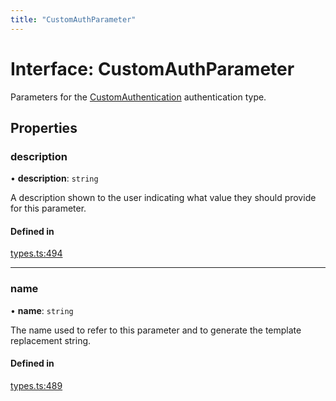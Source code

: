 ```yaml
---
title: "CustomAuthParameter"
---
```

# Interface: CustomAuthParameter

Parameters for the [CustomAuthentication](CustomAuthentication.md) authentication type.

## Properties

### description

• **description**: `string`

A description shown to the user indicating what value they should provide for this parameter.

#### Defined in

[types.ts:494](https://github.com/coda/packs-sdk/blob/main/types.ts#L494)

___

### name

• **name**: `string`

The name used to refer to this parameter and to generate the template replacement string.

#### Defined in

[types.ts:489](https://github.com/coda/packs-sdk/blob/main/types.ts#L489)

